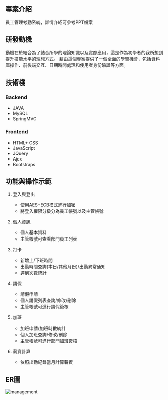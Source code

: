 ## 專案介紹
員工管理考勤系統，詳情介紹可參考PPT檔案

## 研發動機
動機在於結合為了結合所學的理論知識以及實際應用，這是作為初學者的我所想到提升技能水平的理想方式。
藉由這個專案提供了一個全面的學習機會，包括資料庫操作、前後端交互、日期時間處理和使用者身份驗證等方面。

## 技術棧
### Backend
* JAVA
* MySQL
* SpringMVC


### Frontend
* HTML+ CSS
* JavaScript
* JQuery
* Ajex
* Bootstraps


## 功能與操作示範
1. 登入與登出
   - 使用AES+ECB模式進行加密
   - 將登入權限分級分為員工帳號以及主管帳號
    
       
2. 個人資訊
   - 個人基本資料
   - 主管帳號可查看部門員工列表
    

3. 打卡
   - 新增上/下班時間
   - 出勤時間查詢(本日/其他月份)/出勤異常通知
   - 遲到次數統計

   
4. 請假
   - 請假申請
   - 個人請假列表查詢/修改/刪除
   - 主管帳號可進行請假簽核
 

5. 加班
   - 加班申請/加班時數統計
   - 個人加班查詢/修改/刪除
   - 主管帳號可進行部門加班簽核


6. 薪資計算
   - 依照出勤紀錄當月計算薪資


## ER圖
![management](https://github.com/YTsung01/ManagementSystem/assets/85811176/68d08acf-714a-4aa9-9300-3f595d36086e)



